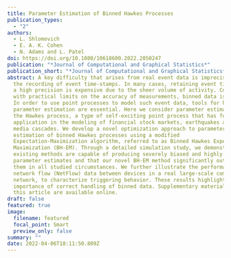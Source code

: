 ```yaml
---
title: Parameter Estimation of Binned Hawkes Processes
publication_types:
  - "2"
authors:
  - L. Shlomovich
  - E. A. K. Cohen
  - N. Adams and L. Patel
doi: https://doi.org/10.1080/10618600.2022.2050247
publication: "*Journal of Computational and Graphical Statistics*"
publication_short: "*Journal of Computational and Graphical Statistics*"
abstract: A key difficulty that arises from real event data is imprecision in
  the recording of event time-stamps. In many cases, retaining event times with
  a high precision is expensive due to the sheer volume of activity. Combined
  with practical limits on the accuracy of measurements, binned data is common.
  In order to use point processes to model such event data, tools for handling
  parameter estimation are essential. Here we consider parameter estimation of
  the Hawkes process, a type of self-exciting point process that has found
  application in the modeling of financial stock markets, earthquakes and social
  media cascades. We develop a novel optimization approach to parameter
  estimation of binned Hawkes processes using a modified
  Expectation-Maximization algorithm, referred to as Binned Hawkes Expectation
  Maximization (BH-EM). Through a detailed simulation study, we demonstrate that
  existing methods are capable of producing severely biased and highly variable
  parameter estimates and that our novel BH-EM method significantly outperforms
  them in all studied circumstances. We further illustrate the performance on
  network flow (NetFlow) data between devices in a real large-scale computer
  network, to characterize triggering behavior. These results highlight the
  importance of correct handling of binned data. Supplementary materials for
  this article are available online.
draft: false
featured: true
image:
  filename: featured
  focal_point: Smart
  preview_only: false
summary: ""
date: 2022-04-06T18:11:50.809Z
---
```

